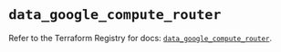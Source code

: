 # `data_google_compute_router`

Refer to the Terraform Registry for docs: [`data_google_compute_router`](https://registry.terraform.io/providers/hashicorp/google/5.16.0/docs/data-sources/compute_router).
